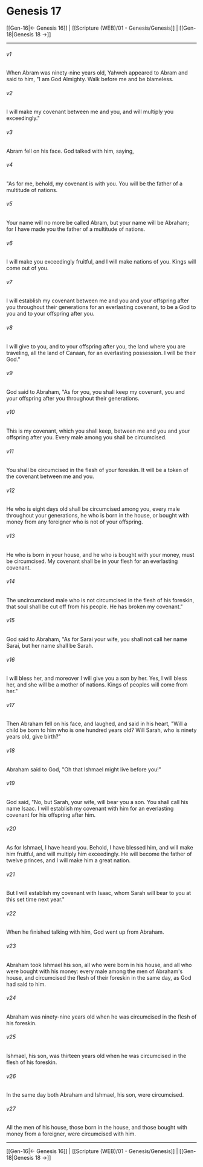 # Genesis 17

[[Gen-16|← Genesis 16]] | [[Scripture (WEB)/01 - Genesis/Genesis]] | [[Gen-18|Genesis 18 →]]
***



###### v1 
When Abram was ninety-nine years old, Yahweh appeared to Abram and said to him, "I am God Almighty. Walk before me and be blameless. 

###### v2 
I will make my covenant between me and you, and will multiply you exceedingly." 

###### v3 
Abram fell on his face. God talked with him, saying, 

###### v4 
"As for me, behold, my covenant is with you. You will be the father of a multitude of nations. 

###### v5 
Your name will no more be called Abram, but your name will be Abraham; for I have made you the father of a multitude of nations. 

###### v6 
I will make you exceedingly fruitful, and I will make nations of you. Kings will come out of you. 

###### v7 
I will establish my covenant between me and you and your offspring after you throughout their generations for an everlasting covenant, to be a God to you and to your offspring after you. 

###### v8 
I will give to you, and to your offspring after you, the land where you are traveling, all the land of Canaan, for an everlasting possession. I will be their God." 

###### v9 
God said to Abraham, "As for you, you shall keep my covenant, you and your offspring after you throughout their generations. 

###### v10 
This is my covenant, which you shall keep, between me and you and your offspring after you. Every male among you shall be circumcised. 

###### v11 
You shall be circumcised in the flesh of your foreskin. It will be a token of the covenant between me and you. 

###### v12 
He who is eight days old shall be circumcised among you, every male throughout your generations, he who is born in the house, or bought with money from any foreigner who is not of your offspring. 

###### v13 
He who is born in your house, and he who is bought with your money, must be circumcised. My covenant shall be in your flesh for an everlasting covenant. 

###### v14 
The uncircumcised male who is not circumcised in the flesh of his foreskin, that soul shall be cut off from his people. He has broken my covenant." 

###### v15 
God said to Abraham, "As for Sarai your wife, you shall not call her name Sarai, but her name shall be Sarah. 

###### v16 
I will bless her, and moreover I will give you a son by her. Yes, I will bless her, and she will be a mother of nations. Kings of peoples will come from her." 

###### v17 
Then Abraham fell on his face, and laughed, and said in his heart, "Will a child be born to him who is one hundred years old? Will Sarah, who is ninety years old, give birth?" 

###### v18 
Abraham said to God, "Oh that Ishmael might live before you!" 

###### v19 
God said, "No, but Sarah, your wife, will bear you a son. You shall call his name Isaac. I will establish my covenant with him for an everlasting covenant for his offspring after him. 

###### v20 
As for Ishmael, I have heard you. Behold, I have blessed him, and will make him fruitful, and will multiply him exceedingly. He will become the father of twelve princes, and I will make him a great nation. 

###### v21 
But I will establish my covenant with Isaac, whom Sarah will bear to you at this set time next year." 

###### v22 
When he finished talking with him, God went up from Abraham. 

###### v23 
Abraham took Ishmael his son, all who were born in his house, and all who were bought with his money: every male among the men of Abraham's house, and circumcised the flesh of their foreskin in the same day, as God had said to him. 

###### v24 
Abraham was ninety-nine years old when he was circumcised in the flesh of his foreskin. 

###### v25 
Ishmael, his son, was thirteen years old when he was circumcised in the flesh of his foreskin. 

###### v26 
In the same day both Abraham and Ishmael, his son, were circumcised. 

###### v27 
All the men of his house, those born in the house, and those bought with money from a foreigner, were circumcised with him.

***
[[Gen-16|← Genesis 16]] | [[Scripture (WEB)/01 - Genesis/Genesis]] | [[Gen-18|Genesis 18 →]]
